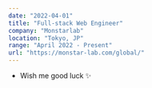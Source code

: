 ```yaml
---
date: "2022-04-01"
title: "Full-stack Web Engineer"
company: "Monstarlab"
location: "Tokyo, JP"
range: "April 2022 - Present"
url: "https://monstar-lab.com/global/"
---
```


- Wish me good luck ✨
